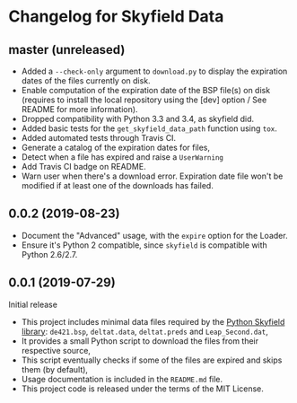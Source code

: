 # Changelog for Skyfield Data

## master (unreleased)

* Added a ``--check-only`` argument to ``download.py`` to display the expiration dates of the files currently on disk.
* Enable computation of the expiration date of the BSP file(s) on disk (requires to install the local repository using the [dev] option / See README for more information).
* Dropped compatibility with Python 3.3 and 3.4, as skyfield did.
* Added basic tests for the ``get_skyfield_data_path`` function using `tox`.
* Added automated tests through Travis CI.
* Generate a catalog of the expiration dates for files,
* Detect when a file has expired and raise a ``UserWarning``
* Add Travis CI badge on README.
* Warn user when there's a download error. Expiration date file won't be modified if at least one of the downloads has failed.

## 0.0.2 (2019-08-23)

* Document the "Advanced" usage, with the ``expire`` option for the Loader.
* Ensure it's Python 2 compatible, since ``skyfield`` is compatible with Python 2.6/2.7.

## 0.0.1 (2019-07-29)

Initial release

* This project includes minimal data files required by the [Python Skyfield library](https://rhodesmill.org/skyfield/): `de421.bsp`, `deltat.data`, `deltat.preds` and `Leap_Second.dat`,
* It provides a small Python script to download the files from their respective source,
* This script eventually checks if some of the files are expired and skips them (by default),
* Usage documentation is included in the `README.md` file.
* This project code is released under the terms of the MIT License.
